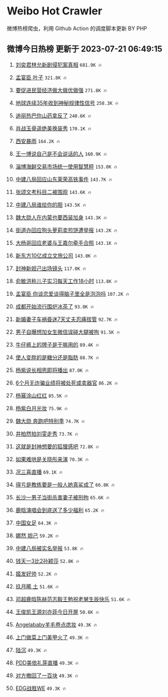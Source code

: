 # Weibo Hot Crawler 



微博热榜爬虫，利用 Github Action 的调度脚本更新 BY PHP 


## 微博今日热榜 更新于 2023-07-21 06:49:15 
1. [刘奕君林允新剧侵犯案真相](https://s.weibo.com/weibo?q=%23%E5%88%98%E5%A5%95%E5%90%9B%E6%9E%97%E5%85%81%E6%96%B0%E5%89%A7%E4%BE%B5%E7%8A%AF%E6%A1%88%E7%9C%9F%E7%9B%B8%23&t=31&band_rank=1&Refer=top) `681.9K 🔥` 

1. [孟宴臣 叶子](https://s.weibo.com/weibo?q=%E5%AD%9F%E5%AE%B4%E8%87%A3%20%E5%8F%B6%E5%AD%90&t=31&band_rank=2&Refer=top) `321.8K 🔥` 

1. [要促进民营经济做大做优做强](https://s.weibo.com/weibo?q=%23%E8%A6%81%E4%BF%83%E8%BF%9B%E6%B0%91%E8%90%A5%E7%BB%8F%E6%B5%8E%E5%81%9A%E5%A4%A7%E5%81%9A%E4%BC%98%E5%81%9A%E5%BC%BA%23&t=31&band_rank=3&Refer=top) `271.8K 🔥` 

1. [地球连续35年收到神秘规律性信号](https://s.weibo.com/weibo?q=%23%E5%9C%B0%E7%90%83%E8%BF%9E%E7%BB%AD35%E5%B9%B4%E6%94%B6%E5%88%B0%E7%A5%9E%E7%A7%98%E8%A7%84%E5%BE%8B%E6%80%A7%E4%BF%A1%E5%8F%B7%23&t=31&band_rank=4&Refer=top) `258.3K 🔥` 

1. [迪丽热巴你山药拿反了](https://s.weibo.com/weibo?q=%23%E8%BF%AA%E4%B8%BD%E7%83%AD%E5%B7%B4%E4%BD%A0%E5%B1%B1%E8%8D%AF%E6%8B%BF%E5%8F%8D%E4%BA%86%23&t=31&band_rank=5&Refer=top) `240.6K 🔥` 

1. [肖战玉骨遥绝美换装秀](https://s.weibo.com/weibo?q=%23%E8%82%96%E6%88%98%E7%8E%89%E9%AA%A8%E9%81%A5%E7%BB%9D%E7%BE%8E%E6%8D%A2%E8%A3%85%E7%A7%80%23&t=31&band_rank=6&Refer=top) `170.1K 🔥` 

1. [西安暴雨](https://s.weibo.com/weibo?q=%E8%A5%BF%E5%AE%89%E6%9A%B4%E9%9B%A8&t=31&band_rank=7&Refer=top) `164.2K 🔥` 

1. [王一博说自己是不会说话的人](https://s.weibo.com/weibo?q=%23%E7%8E%8B%E4%B8%80%E5%8D%9A%E8%AF%B4%E8%87%AA%E5%B7%B1%E6%98%AF%E4%B8%8D%E4%BC%9A%E8%AF%B4%E8%AF%9D%E7%9A%84%E4%BA%BA%23&t=31&band_rank=8&Refer=top) `160.9K 🔥` 

1. [淄博海鲜交易市场统一使用智慧秤](https://s.weibo.com/weibo?q=%23%E6%B7%84%E5%8D%9A%E6%B5%B7%E9%B2%9C%E4%BA%A4%E6%98%93%E5%B8%82%E5%9C%BA%E7%BB%9F%E4%B8%80%E4%BD%BF%E7%94%A8%E6%99%BA%E6%85%A7%E7%A7%A4%23&t=31&band_rank=9&Refer=top) `153.0K 🔥` 

1. [中建八局回应山东莱荣高铁事件](https://s.weibo.com/weibo?q=%23%E4%B8%AD%E5%BB%BA%E5%85%AB%E5%B1%80%E5%9B%9E%E5%BA%94%E5%B1%B1%E4%B8%9C%E8%8E%B1%E8%8D%A3%E9%AB%98%E9%93%81%E4%BA%8B%E4%BB%B6%23&t=31&band_rank=10&Refer=top) `143.7K 🔥` 

1. [张颂文考科目二被围观](https://s.weibo.com/weibo?q=%23%E5%BC%A0%E9%A2%82%E6%96%87%E8%80%83%E7%A7%91%E7%9B%AE%E4%BA%8C%E8%A2%AB%E5%9B%B4%E8%A7%82%23&t=31&band_rank=11&Refer=top) `143.6K 🔥` 

1. [中建八局谁给你的胆](https://s.weibo.com/weibo?q=%23%E4%B8%AD%E5%BB%BA%E5%85%AB%E5%B1%80%E8%B0%81%E7%BB%99%E4%BD%A0%E7%9A%84%E8%83%86%23&t=31&band_rank=12&Refer=top) `143.5K 🔥` 

1. [魏大勋人在内蒙也要西装加身](https://s.weibo.com/weibo?q=%23%E9%AD%8F%E5%A4%A7%E5%8B%8B%E4%BA%BA%E5%9C%A8%E5%86%85%E8%92%99%E4%B9%9F%E8%A6%81%E8%A5%BF%E8%A3%85%E5%8A%A0%E8%BA%AB%23&t=31&band_rank=13&Refer=top) `143.3K 🔥` 

1. [街道办回应狗头萝莉卖煎饼遭举报](https://s.weibo.com/weibo?q=%23%E8%A1%97%E9%81%93%E5%8A%9E%E5%9B%9E%E5%BA%94%E7%8B%97%E5%A4%B4%E8%90%9D%E8%8E%89%E5%8D%96%E7%85%8E%E9%A5%BC%E9%81%AD%E4%B8%BE%E6%8A%A5%23&t=31&band_rank=14&Refer=top) `143.2K 🔥` 

1. [大杨哥回应老婆与王嘉尔牵手合照](https://s.weibo.com/weibo?q=%23%E5%A4%A7%E6%9D%A8%E5%93%A5%E5%9B%9E%E5%BA%94%E8%80%81%E5%A9%86%E4%B8%8E%E7%8E%8B%E5%98%89%E5%B0%94%E7%89%B5%E6%89%8B%E5%90%88%E7%85%A7%23&t=31&band_rank=15&Refer=top) `143.1K 🔥` 

1. [新东方10亿成立文旅公司](https://s.weibo.com/weibo?q=%23%E6%96%B0%E4%B8%9C%E6%96%B910%E4%BA%BF%E6%88%90%E7%AB%8B%E6%96%87%E6%97%85%E5%85%AC%E5%8F%B8%23&t=31&band_rank=16&Refer=top) `143.0K 🔥` 

1. [封神新妲己出场镜头](https://s.weibo.com/weibo?q=%23%E5%B0%81%E7%A5%9E%E6%96%B0%E5%A6%B2%E5%B7%B1%E5%87%BA%E5%9C%BA%E9%95%9C%E5%A4%B4%23&t=31&band_rank=17&Refer=top) `117.0K 🔥` 

1. [俞敏洪称儿子实习每天工作18小时](https://s.weibo.com/weibo?q=%23%E4%BF%9E%E6%95%8F%E6%B4%AA%E7%A7%B0%E5%84%BF%E5%AD%90%E5%AE%9E%E4%B9%A0%E6%AF%8F%E5%A4%A9%E5%B7%A5%E4%BD%9C18%E5%B0%8F%E6%97%B6%23&t=31&band_rank=18&Refer=top) `113.8K 🔥` 

1. [孟宴臣 你谈恋爱谈得脑子里全是泡泡吗](https://s.weibo.com/weibo?q=%E5%AD%9F%E5%AE%B4%E8%87%A3%20%E4%BD%A0%E8%B0%88%E6%81%8B%E7%88%B1%E8%B0%88%E5%BE%97%E8%84%91%E5%AD%90%E9%87%8C%E5%85%A8%E6%98%AF%E6%B3%A1%E6%B3%A1%E5%90%97&t=31&band_rank=19&Refer=top) `107.2K 🔥` 

1. [成都开始流行围炉冰茶了](https://s.weibo.com/weibo?q=%23%E6%88%90%E9%83%BD%E5%BC%80%E5%A7%8B%E6%B5%81%E8%A1%8C%E5%9B%B4%E7%82%89%E5%86%B0%E8%8C%B6%E4%BA%86%23&t=31&band_rank=20&Refer=top) `93.0K 🔥` 

1. [新婚妻子车祸昏迷7天丈夫忍痛拔管](https://s.weibo.com/weibo?q=%23%E6%96%B0%E5%A9%9A%E5%A6%BB%E5%AD%90%E8%BD%A6%E7%A5%B8%E6%98%8F%E8%BF%B77%E5%A4%A9%E4%B8%88%E5%A4%AB%E5%BF%8D%E7%97%9B%E6%8B%94%E7%AE%A1%23&t=31&band_rank=21&Refer=top) `92.7K 🔥` 

1. [男子自曝想加女生微信误碰大腿被拘](https://s.weibo.com/weibo?q=%23%E7%94%B7%E5%AD%90%E8%87%AA%E6%9B%9D%E6%83%B3%E5%8A%A0%E5%A5%B3%E7%94%9F%E5%BE%AE%E4%BF%A1%E8%AF%AF%E7%A2%B0%E5%A4%A7%E8%85%BF%E8%A2%AB%E6%8B%98%23&t=31&band_rank=22&Refer=top) `91.5K 🔥` 

1. [牛仔裤上的牌子是干嘛用的](https://s.weibo.com/weibo?q=%23%E7%89%9B%E4%BB%94%E8%A3%A4%E4%B8%8A%E7%9A%84%E7%89%8C%E5%AD%90%E6%98%AF%E5%B9%B2%E5%98%9B%E7%94%A8%E7%9A%84%23&t=31&band_rank=23&Refer=top) `89.4K 🔥` 

1. [使人变胖的是糖分还是脂肪](https://s.weibo.com/weibo?q=%23%E4%BD%BF%E4%BA%BA%E5%8F%98%E8%83%96%E7%9A%84%E6%98%AF%E7%B3%96%E5%88%86%E8%BF%98%E6%98%AF%E8%84%82%E8%82%AA%23&t=31&band_rank=24&Refer=top) `88.7K 🔥` 

1. [杨紫说长相思即将播出](https://s.weibo.com/weibo?q=%23%E6%9D%A8%E7%B4%AB%E8%AF%B4%E9%95%BF%E7%9B%B8%E6%80%9D%E5%8D%B3%E5%B0%86%E6%92%AD%E5%87%BA%23&t=31&band_rank=25&Refer=top) `87.0K 🔥` 

1. [6个月无诈骗业绩将被处死或卖器官](https://s.weibo.com/weibo?q=%236%E4%B8%AA%E6%9C%88%E6%97%A0%E8%AF%88%E9%AA%97%E4%B8%9A%E7%BB%A9%E5%B0%86%E8%A2%AB%E5%A4%84%E6%AD%BB%E6%88%96%E5%8D%96%E5%99%A8%E5%AE%98%23&t=31&band_rank=26&Refer=top) `86.2K 🔥` 

1. [杨幂涂山红红](https://s.weibo.com/weibo?q=%23%E6%9D%A8%E5%B9%82%E6%B6%82%E5%B1%B1%E7%BA%A2%E7%BA%A2%23&t=31&band_rank=27&Refer=top) `85.5K 🔥` 

1. [杨紫白月光妆](https://s.weibo.com/weibo?q=%23%E6%9D%A8%E7%B4%AB%E7%99%BD%E6%9C%88%E5%85%89%E5%A6%86%23&t=31&band_rank=28&Refer=top) `75.9K 🔥` 

1. [魏大勋 奔跑吧特别季](https://s.weibo.com/weibo?q=%E9%AD%8F%E5%A4%A7%E5%8B%8B%20%E5%A5%94%E8%B7%91%E5%90%A7%E7%89%B9%E5%88%AB%E5%AD%A3&t=31&band_rank=29&Refer=top) `74.7K 🔥` 

1. [井柏然拍刘雯走秀](https://s.weibo.com/weibo?q=%23%E4%BA%95%E6%9F%8F%E7%84%B6%E6%8B%8D%E5%88%98%E9%9B%AF%E8%B5%B0%E7%A7%80%23&t=31&band_rank=30&Refer=top) `73.7K 🔥` 

1. [这就是封神想要的狐狸感吧](https://s.weibo.com/weibo?q=%23%E8%BF%99%E5%B0%B1%E6%98%AF%E5%B0%81%E7%A5%9E%E6%83%B3%E8%A6%81%E7%9A%84%E7%8B%90%E7%8B%B8%E6%84%9F%E5%90%A7%23&t=31&band_rank=31&Refer=top) `72.8K 🔥` 

1. [如果难哄是关晓彤来演](https://s.weibo.com/weibo?q=%23%E5%A6%82%E6%9E%9C%E9%9A%BE%E5%93%84%E6%98%AF%E5%85%B3%E6%99%93%E5%BD%A4%E6%9D%A5%E6%BC%94%23&t=31&band_rank=32&Refer=top) `70.3K 🔥` 

1. [况三喜直播](https://s.weibo.com/weibo?q=%E5%86%B5%E4%B8%89%E5%96%9C%E7%9B%B4%E6%92%AD&t=31&band_rank=33&Refer=top) `69.1K 🔥` 

1. [得亏是教练要是一般人她真鲨成了](https://s.weibo.com/weibo?q=%E5%BE%97%E4%BA%8F%E6%98%AF%E6%95%99%E7%BB%83%E8%A6%81%E6%98%AF%E4%B8%80%E8%88%AC%E4%BA%BA%E5%A5%B9%E7%9C%9F%E9%B2%A8%E6%88%90%E4%BA%86&t=31&band_rank=34&Refer=top) `66.8K 🔥` 

1. [长沙一男子当街杀害妻子被刑拘](https://s.weibo.com/weibo?q=%23%E9%95%BF%E6%B2%99%E4%B8%80%E7%94%B7%E5%AD%90%E5%BD%93%E8%A1%97%E6%9D%80%E5%AE%B3%E5%A6%BB%E5%AD%90%E8%A2%AB%E5%88%91%E6%8B%98%23&t=31&band_rank=35&Refer=top) `65.6K 🔥` 

1. [鹿晗演唱会到底送了多少福利](https://s.weibo.com/weibo?q=%23%E9%B9%BF%E6%99%97%E6%BC%94%E5%94%B1%E4%BC%9A%E5%88%B0%E5%BA%95%E9%80%81%E4%BA%86%E5%A4%9A%E5%B0%91%E7%A6%8F%E5%88%A9%23&t=31&band_rank=36&Refer=top) `65.2K 🔥` 

1. [中国女足](https://s.weibo.com/weibo?q=%E4%B8%AD%E5%9B%BD%E5%A5%B3%E8%B6%B3&t=31&band_rank=37&Refer=top) `64.3K 🔥` 

1. [娜然 妲己](https://s.weibo.com/weibo?q=%E5%A8%9C%E7%84%B6%20%E5%A6%B2%E5%B7%B1&t=31&band_rank=38&Refer=top) `59.2K 🔥` 

1. [中建八局被实名举报](https://s.weibo.com/weibo?q=%23%E4%B8%AD%E5%BB%BA%E5%85%AB%E5%B1%80%E8%A2%AB%E5%AE%9E%E5%90%8D%E4%B8%BE%E6%8A%A5%23&t=31&band_rank=39&Refer=top) `53.8K 🔥` 

1. [钱天一3比2孙颖莎](https://s.weibo.com/weibo?q=%23%E9%92%B1%E5%A4%A9%E4%B8%803%E6%AF%942%E5%AD%99%E9%A2%96%E8%8E%8E%23&t=31&band_rank=40&Refer=top) `52.8K 🔥` 

1. [姬发好帅](https://s.weibo.com/weibo?q=%E5%A7%AC%E5%8F%91%E5%A5%BD%E5%B8%85&t=31&band_rank=41&Refer=top) `52.2K 🔥` 

1. [玖月晞 土](https://s.weibo.com/weibo?q=%E7%8E%96%E6%9C%88%E6%99%9E%20%E5%9C%9F&t=31&band_rank=42&Refer=top) `51.6K 🔥` 

1. [邓超鹿晗陈赫范志毅王勉祝老舅生辰快乐](https://s.weibo.com/weibo?q=%23%E9%82%93%E8%B6%85%E9%B9%BF%E6%99%97%E9%99%88%E8%B5%AB%E8%8C%83%E5%BF%97%E6%AF%85%E7%8E%8B%E5%8B%89%E7%A5%9D%E8%80%81%E8%88%85%E7%94%9F%E8%BE%B0%E5%BF%AB%E4%B9%90%23&t=31&band_rank=43&Refer=top) `51.6K 🔥` 

1. [王俊凯王源刘亦菲今日开屏](https://s.weibo.com/weibo?q=%23%E7%8E%8B%E4%BF%8A%E5%87%AF%E7%8E%8B%E6%BA%90%E5%88%98%E4%BA%A6%E8%8F%B2%E4%BB%8A%E6%97%A5%E5%BC%80%E5%B1%8F%23&t=31&band_rank=44&Refer=top) `50.6K 🔥` 

1. [Angelababy羊毛卷点痣妆](https://s.weibo.com/weibo?q=%23Angelababy%E7%BE%8A%E6%AF%9B%E5%8D%B7%E7%82%B9%E7%97%A3%E5%A6%86%23&t=31&band_rank=45&Refer=top) `49.3K 🔥` 

1. [上门做菜上门美甲火了](https://s.weibo.com/weibo?q=%23%E4%B8%8A%E9%97%A8%E5%81%9A%E8%8F%9C%E4%B8%8A%E9%97%A8%E7%BE%8E%E7%94%B2%E7%81%AB%E4%BA%86%23&t=31&band_rank=46&Refer=top) `49.3K 🔥` 

1. [陆沉](https://s.weibo.com/weibo?q=%E9%99%86%E6%B2%89&t=31&band_rank=47&Refer=top) `49.3K 🔥` 

1. [PDD美依礼芽直播](https://s.weibo.com/weibo?q=%23PDD%E7%BE%8E%E4%BE%9D%E7%A4%BC%E8%8A%BD%E7%9B%B4%E6%92%AD%23&t=31&band_rank=48&Refer=top) `49.3K 🔥` 

1. [对方撤回了一百块](https://s.weibo.com/weibo?q=%23%E5%AF%B9%E6%96%B9%E6%92%A4%E5%9B%9E%E4%BA%86%E4%B8%80%E7%99%BE%E5%9D%97%23&t=31&band_rank=49&Refer=top) `49.3K 🔥` 

1. [EDG战胜WE](https://s.weibo.com/weibo?q=%23EDG%E6%88%98%E8%83%9CWE%23&t=31&band_rank=50&Refer=top) `49.3K 🔥` 

